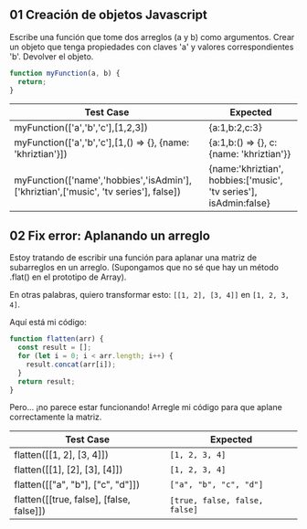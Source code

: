 ## 01 Creación de objetos Javascript

Escribe una función que tome dos arreglos (a y b) como argumentos.
Crear un objeto que tenga propiedades con claves 'a' y valores correspondientes 'b'. Devolver el objeto.

```js
function myFunction(a, b) {
  return;
}
```

| Test Case                                                                            | Expected                                                          |
| ------------------------------------------------------------------------------------ | ----------------------------------------------------------------- |
| myFunction(['a','b','c'],[1,2,3])                                                    | {a:1,b:2,c:3}                                                     |
| myFunction(['a','b','c'],[1,() => {}, {name: 'khriztian'}])                          | {a:1,b:() => {}, c:{name: 'khriztian'}}                           |
| myFunction(['name','hobbies','isAdmin'],['khriztian',['music', 'tv series'], false]) | {name:'khriztian', hobbies:['music', 'tv series'], isAdmin:false} |

## 02 Fix error: Aplanando un arreglo

Estoy tratando de escribir una función para aplanar una matriz de subarreglos en un arreglo. (Supongamos que no sé que hay un método .flat() en el prototipo de Array).

En otras palabras, quiero transformar esto: `[[1, 2], [3, 4]]` en `[1, 2, 3, 4]`.

Aquí está mi código:

```js
function flatten(arr) {
  const result = [];
  for (let i = 0; i < arr.length; i++) {
    result.concat(arr[i]);
  }
  return result;
}
```

Pero... ¡no parece estar funcionando! Arregle mi código para que aplane correctamente la matriz.

| Test Case                                | Expected                      |
| ---------------------------------------- | ----------------------------- |
| flatten([[1, 2], [3, 4]])                | `[1, 2, 3, 4]`                |
| flatten([[1], [2], [3], [4]])            | `[1, 2, 3, 4]`                |
| flatten([["a", "b"], ["c", "d"]])        | `["a", "b", "c", "d"]`        |
| flatten([[true, false], [false, false]]) | `[true, false, false, false]` |

